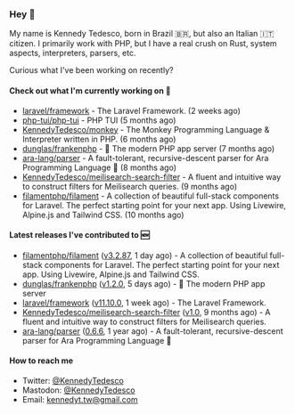 ### Hey 👋

My name is Kennedy Tedesco, born in Brazil 🇧🇷, but also an Italian 🇮🇹 citizen. I primarily work with PHP, but I have a real crush on Rust, system aspects, interpreters, parsers, etc.

Curious what I've been working on recently?

#### Check out what I'm currently working on 🚀


- [laravel/framework](https://github.com/laravel/framework) - The Laravel Framework. (2 weeks ago)
- [php-tui/php-tui](https://github.com/php-tui/php-tui) - PHP TUI (5 months ago)
- [KennedyTedesco/monkey](https://github.com/KennedyTedesco/monkey) - The Monkey Programming Language &amp; Interpreter written in PHP. (6 months ago)
- [dunglas/frankenphp](https://github.com/dunglas/frankenphp) - 🧟 The modern PHP app server (7 months ago)
- [ara-lang/parser](https://github.com/ara-lang/parser) - A fault-tolerant, recursive-descent parser for Ara Programming Language 🌲 (8 months ago)
- [KennedyTedesco/meilisearch-search-filter](https://github.com/KennedyTedesco/meilisearch-search-filter) - A fluent and intuitive way to construct filters for Meilisearch queries. (9 months ago)
- [filamentphp/filament](https://github.com/filamentphp/filament) - A collection of beautiful full-stack components for Laravel. The perfect starting point for your next app. Using Livewire, Alpine.js and Tailwind CSS. (10 months ago)

#### Latest releases I've contributed to 🆕


- [filamentphp/filament](https://github.com/filamentphp/filament) ([v3.2.87](https://github.com/filamentphp/filament/releases/tag/v3.2.87), 1 day ago) - A collection of beautiful full-stack components for Laravel. The perfect starting point for your next app. Using Livewire, Alpine.js and Tailwind CSS.
- [dunglas/frankenphp](https://github.com/dunglas/frankenphp) ([v1.2.0](https://github.com/dunglas/frankenphp/releases/tag/v1.2.0), 5 days ago) - 🧟 The modern PHP app server
- [laravel/framework](https://github.com/laravel/framework) ([v11.10.0](https://github.com/laravel/framework/releases/tag/v11.10.0), 1 week ago) - The Laravel Framework.
- [KennedyTedesco/meilisearch-search-filter](https://github.com/KennedyTedesco/meilisearch-search-filter) ([v1.0](https://github.com/KennedyTedesco/meilisearch-search-filter/releases/tag/v1.0), 9 months ago) - A fluent and intuitive way to construct filters for Meilisearch queries.
- [ara-lang/parser](https://github.com/ara-lang/parser) ([0.6.6](https://github.com/ara-lang/parser/releases/tag/0.6.6), 1 year ago) - A fault-tolerant, recursive-descent parser for Ara Programming Language 🌲

#### How to reach me

- Twitter: [@KennedyTedesco](https://twitter.com/KennedyTedesco)
- Mastodon: [@KennedyTedesco](https://fosstodon.org/@KennedyTedesco)
- Email: [kennedyt.tw@gmail.com](mailto://kennedyt.tw@gmail.com)
